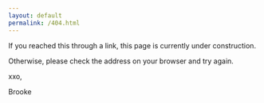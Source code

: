 ```yaml
---
layout: default
permalink: /404.html
---
```

<div class="someContentBanner">
  <p>If you reached this through a link, this page is currently under construction.</p>
  <p>Otherwise, please check the address on your browser and try again.</p>
  <p></p>
  <p>xxo,</p>
  <p>Brooke</p>
</div>
